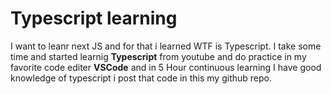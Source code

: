 # Typescript learning
I want to leanr next JS and for that i learned WTF is Typescript.</b>
I take some time and started learnig **Typescript** from youtube and do practice in my favorite code editer **VSCode** and in 5 Hour continuous learning I have good knowledge of typescript 
i post that code in this my github repo.
